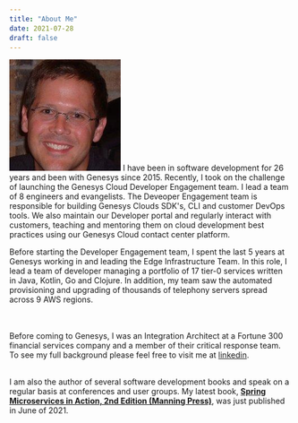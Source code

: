 ```yaml
---
title: "About Me"
date: 2021-07-28
draft: false
---
```

  ![me](/images/realpic.jpeg) 
  I have been in software development for 26 years and been with Genesys since 2015. Recently, I took on the challenge of launching the Genesys Cloud Developer Engagement team. I lead a team of 8 engineers and evangelists. The Deveoper Engagement team is responsible for building Genesys Clouds SDK's, CLI and customer DevOps tools. We also maintain our Developer portal and regularly interact with customers, teaching and mentoring them on cloud development best practices using our Genesys Cloud contact center platform.

Before starting the Developer Engagement team, I spent the last 5 years at Genesys working in and leading the Edge Infrastructure Team. In this role, I lead a team of developer managing a portfolio of 17 tier-0 services written in Java, Kotlin, Go and Clojure.  In addition, my team saw the automated provisioning and upgrading of thousands of telephony servers spread across 9 AWS regions. 

<br/><br/>
Before coming to Genesys, I was an Integration Architect at a Fortune 300 financial services company and a member of their critical response team. To see my full background please feel free to visit me at [linkedin](https://www.linkedin.com/in/jcarnell/)​.
<br/><br/>

I am also the author of several software development books and speak on a regular basis at conferences and user groups. My latest book, **[Spring Microservices in Action, 2nd Edition (Manning Press)](https://www.amazon.com/Spring-Microservices-Action-Second-Carnell/dp/1617296953/ref=sr_1_1_sspa?crid=7YUBXETF84G8&dchild=1&keywords=spring+microservices+in+action%2C+second+edition&qid=1627431454&sprefix=Spring+microse%2Caps%2C172&sr=8-1-spons&psc=1&spLa=ZW5jcnlwdGVkUXVhbGlmaWVyPUFFSTJZRkg0N0FCUE0mZW5jcnlwdGVkSWQ9QTA1NjcwMzQyN05BMzM1NjBDSlhXJmVuY3J5cHRlZEFkSWQ9QTA0ODUzNTIxTTVOSzdDN0dCWjkxJndpZGdldE5hbWU9c3BfYXRmJmFjdGlvbj1jbGlja1JlZGlyZWN0JmRvTm90TG9nQ2xpY2s9dHJ1ZQ==)**, was just published in June of 2021.​
